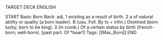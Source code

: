 TARGET DECK
ENGLISH

START
Basic
Born
Back: adj. 1 existing as a result of birth. 2 a of natural ability or quality (a born leader). B (usu. Foll. By to + infin.) Destined (born lucky; born to be king). 3 (in comb.) Of a certain status by birth (french-born; well-born). [past part. Of *bear1] 
Tags: [[Max_Born]]
END

